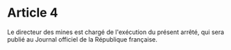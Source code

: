 # Article 4

Le directeur des mines est chargé de l'exécution du présent arrêté, qui sera publié au Journal officiel de la République française.
